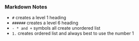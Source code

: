 ### Markdown Notes
- `#` creates a level 1 heading
- `######`  creates a level 6 heading
- `- * and +` symbols all create unordered list
- `1.` creates ordered list and always best to use the number 1
